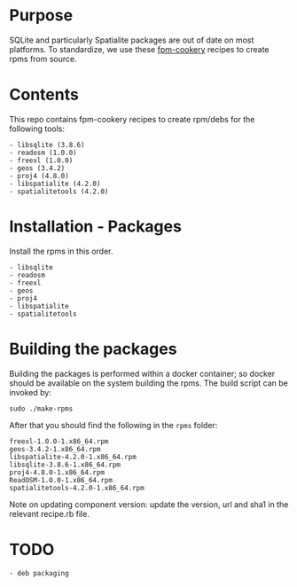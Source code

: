 Purpose
=======
SQLite and particularly Spatialite packages are out of date on most platforms. To standardize, we use these [fpm-cookery](https://github.com/bernd/fpm-cookery) recipes to create rpms from source.

Contents
========
This repo contains fpm-cookery recipes to create rpm/debs for the following tools:

	- libsqlite (3.8.6)
    - readosm (1.0.0)
    - freexl (1.0.0)
    - geos (3.4.2)
    - proj4 (4.8.0)
	- libspatialite (4.2.0)
	- spatialitetools (4.2.0)

Installation - Packages
=======================

Install the rpms in this order.

    - libsqlite
    - readosm
    - freexl
    - geos
    - proj4
    - libspatialite
    - spatialitetools

Building the packages
=====================

Building the packages is performed within a docker container; so docker should be available on the system building the rpms. The build script can be invoked by:

    sudo ./make-rpms

After that you should find the following in the `rpms` folder:

    freexl-1.0.0-1.x86_64.rpm
    geos-3.4.2-1.x86_64.rpm
    libspatialite-4.2.0-1.x86_64.rpm
    libsqlite-3.8.6-1.x86_64.rpm
    proj4-4.8.0-1.x86_64.rpm
    ReadOSM-1.0.0-1.x86_64.rpm
    spatialitetools-4.2.0-1.x86_64.rpm

Note on updating component version: update the version, url and sha1 in the relevant recipe.rb file.

TODO
====
    - deb packaging